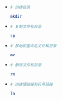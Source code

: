 + ```bash
  # 创建目录
  
  mkdir
  ```

+ ```bash
  # 复制文件和目录
  
  cp
  ```

+ ```bash
  # 移动和重命名文件和目录
  
  mv
  ```

+ ```bash
  # 删除文件和目录
  
  rm
  ```

+ ```bash
  # 创建硬链接和符号链接
  
  ln
  ```
